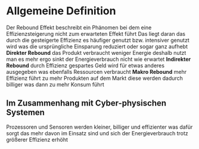 # Allgemeine Definition
Der Rebound Effekt beschreibt ein Phänomen bei dem eine Effizienzsteigerung nicht zum erwarteten Effekt führt
Das liegt daran das durch die gesteigerte Effizienz es häufiger genutzt bzw. intensiver genutzt wird was die ursprüngliche Einsparung reduziert oder sogar ganz aufhebt
**Direkter Rebound** das Produkt verbraucht weniger Energie deshalb nutzt man es mehr ergo sinkt der Energieverbrauch nicht wie erwartet
**Indirekter Rebound** durch Effizienz gespartes Geld wird für etwas anderes ausgegeben was ebenfalls Ressourcen verbraucht
**Makro Rebound** mehr Effizienz führt zu mehr Produkten auf dem Markt diese werden dadurch billiger was dann zu mehr Konsum führt
## Im Zusammenhang mit Cyber-physischen Systemen
Prozessoren und Sensoren werden kleiner, billiger und effizienter was dafür sorgt das mehr davon im Einsatz sind und sich der Energieverbrauch trotz größerer Effizienz erhöht